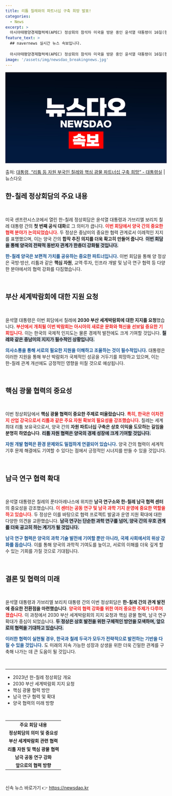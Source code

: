 ```yaml
---
title: 리튬 칠레와의 파트너십 구축 희망 발표!
categories:
  - News
excerpt: >
  아시아태평양경제협력체(APEC) 정상회의 참석차 미국을 방문 중인 윤석열 대통령이 16일(현지시간) 미국 샌…
feature_text: >
  ## navernews 실시간 뉴스 속보입니다.

  아시아태평양경제협력체(APEC) 정상회의 참석차 미국을 방문 중인 윤석열 대통령이 16일(현지시간) 미국 샌…
image: '/assets/img/newsdao_breakingnews.jpg'
---
```


![뉴스다오 속보](/assets/img/newsdao_breakingnews.jpg)

<p>출처: <a href="https://newsdao.kr/2569" rel="dofollow">대통령, “리튬 등 자원 부국인 칠레와 핵심 광물 파트너십 구축 희망”  - 대통령실</a> | 뉴스다오</p>

<h2 data-ke-size="size26">한-칠레 정상회담의 주요 내용</h2>

<p data-ke-size="size16">&nbsp;</p>

미국 샌프란시스코에서 열린 한-칠레 정상회담은 윤석열 대통령과 가브리엘 보리치 칠레 대통령 간의 **첫 번째 공식 대화**로 그 의미가 큽니다. <b><span style="color: #ee2323;">이번 회담에서 양국 간의 중요한 협력 분야가 논의되었습니다.</span></b> 두 정상은 중남미의 중요한 협력 관계로서 이례적인 지지를 표명했으며, 이는 양국 간의 **합작 추진 의지를 더욱 확고히 만들어 줍니다**. <b><span style="background-color: #21538527;">이번 회담을 통해 양국의 전략적 동반자 관계가 한층더 강화될 것입니다.</span></b>  

<b><span style="color: #1a5490;">한-칠레 양국은 보편적 가치를 공유하는 중요한 파트너입니다.</span></b> 이번 회담을 통해 양 정상은 국방·방산, 리튬과 같은 **핵심 자원**, 교역·투자, 인프라 개발 및 남극 연구 협력 등 다양한 분야에서의 협력 강화를 다짐했습니다.

<p data-ke-size="size16">&nbsp;</p>

<h2 data-ke-size="size26">부산 세계박람회에 대한 지원 요청</h2>

<p data-ke-size="size16">&nbsp;</p>

윤석열 대통령은 이번 회담에서 칠레에 **2030 부산 세계박람회에 대한 지지를 요청**했습니다. <b><span style="color: #ee2323;">부산에서 개최될 이번 박람회는 아시아의 새로운 문화와 혁신을 선보일 중요한 기회입니다.</span></b> 이는 한국의 국제적 인지도는 물론 경제적 발전에도 크게 기여할 것입니다. <b><span style="background-color: #21538527;">칠레와 같은 중남미의 지지가 필수적인 상황입니다.</span></b>  

<b><span style="color: #1a5490;">의사소통을 통해 서로의 필요한 지원을 이해하고 조율하는 것이 필수적입니다.</span></b> 대통령은 이러한 지원을 통해 부산 박람회가 국제적인 성공을 거두기를 희망하고 있으며, 이는 한-칠레 관계 개선에도 긍정적인 영향을 미칠 것으로 예상됩니다.

<p data-ke-size="size16">&nbsp;</p>

<h2 data-ke-size="size26">핵심 광물 협력의 중요성</h2>

<p data-ke-size="size16">&nbsp;</p>

이번 정상회담에서 **핵심 광물 협력이 중요한 주제로 떠올랐습니다**. <b><span style="color: #ee2323;">특히, 한국은 이차전지 산업 강국으로서 리튬과 같은 주요 자원 확보의 필요성을 강조했습니다.</span></b> 칠레는 세계 최대 리튬 보유국으로서, 양국 간의 **자원 파트너십 구축은 상호 이익을 도모하는 길임을 분명히 하였습니다**. <b><span style="background-color: #21538527;">리튬 자원 협력은 양국의 경제 성장에 크게 기여할 것입니다.</span></b>  

<b><span style="color: #1a5490;">자원 개발 협력은 환경 문제와도 밀접하게 연결되어 있습니다.</span></b> 양국 간의 협력이 세계적 기후 문제 해결에도 기여할 수 있다는 점에서 긍정적인 시너지를 만들 수 있을 것입니다.

<p data-ke-size="size16">&nbsp;</p>

<h2 data-ke-size="size26">남극 연구 협력 확대</h2>

<p data-ke-size="size16">&nbsp;</p>

윤석열 대통령은 칠레의 푼타아레나스에 위치한 **남극 연구소와 한-칠레 남극 협력 센터**의 중요성을 강조했습니다. <b><span style="color: #ee2323;">이 센터는 공동 연구 및 남극 과학 기지 운영에 중요한 역할을 하고 있습니다.</span></b> 두 정상은 이를 바탕으로 협력 프로젝트 발굴과 운영 지원 확대에 대한 다양한 의견을 교환했습니다. <b><span style="background-color: #21538527;">남극 연구는 단순한 과학 연구를 넘어, 양국 간의 우호 관계를 더욱 공고히 하는 계기가 될 것입니다.</span></b>  

<b><span style="color: #1a5490;">남극 연구 협력은 양국의 과학 기술 발전에 기여할 뿐만 아니라, 국제 사회에서의 위상 강화를 돕습니다.</span></b> 이를 통해 양국의 과학적 기여도를 높이고, 서로의 이해를 더욱 깊게 할 수 있는 기회를 가질 것으로 기대됩니다.

<p data-ke-size="size16">&nbsp;</p>

<h2 data-ke-size="size26">결론 및 협력의 미래</h2>

<p data-ke-size="size16">&nbsp;</p>

윤석열 대통령과 가브리엘 보리치 대통령 간의 이번 정상회담은 **한-칠레 간의 관계 발전에 중요한 전환점을 마련했습니다**. <b><span style="color: #ee2323;">양국의 협력 강화를 위한 여러 중요한 주제가 다루어졌습니다.</span></b> 이 과정에서 2030 부산 세계박람회의 지지 요청과 핵심 광물 협력, 남극 연구 확대가 중심이 되었습니다. <b><span style="background-color: #21538527;">두 정상은 상호 발전을 위한 구체적인 방안을 모색하며, 앞으로의 협력을 기대하고 있습니다.</span></b>  

<b><span style="color: #1a5490;">이러한 협력이 실현될 경우, 한국과 칠레 두국가 모두가 전략적으로 발전하는 기반을 다질 수 있을 것입니다.</span></b> 도 미래의 지속 가능한 성장과 상생을 위한 더욱 긴밀한 관계를 구축해 나가는 데 큰 도움이 될 것입니다.

<p data-ke-size="size16">&nbsp;</p>

<hr>

<ul>
<li>2023년 한-칠레 정상회담 개요</li>
<li>2030 부산 세계박람회 지지 요청</li>
<li>핵심 광물 협력 방안</li>
<li>남극 연구 협력 및 확대</li>
<li>양국 협력의 미래 방향</li>
</ul>

<p data-ke-size="size16">&nbsp;</p>

<table>
<tr>
<td style="text-align: center; height: 17px;"><b>주요 회담 내용</b></td>
</tr>
<tr>
<td style="text-align: center; height: 17px;"><b>정상회담의 의미 및 중요성</b></td>
</tr>
<tr>
<td style="text-align: center; height: 17px;"><b>부산 세계박람회 관련 협력</b></td>
</tr>
<tr>
<td style="text-align: center; height: 17px;"><b>리튬 자원 및 핵심 광물 협력</b></td>
</tr>
<tr>
<td style="text-align: center; height: 17px;"><b>남극 공동 연구 강화</b></td>
</tr>
<tr>
<td style="text-align: center; height: 17px;"><b>앞으로의 협력 방향</b></td>
</tr>
</table>

<p data-ke-size="size16">&nbsp;</p> 

신속 뉴스 바로가기 👉 <a href="https://newsdao.kr" rel="dofollow">https://newsdao.kr</a>


